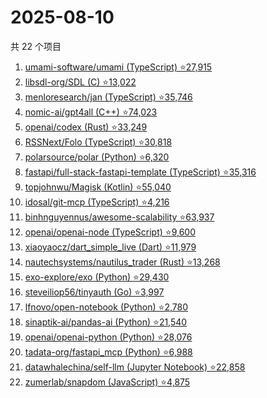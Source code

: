 # 2025-08-10

共 22 个项目

<!-- BEGIN GITHUB -->
<!-- 最后更新时间 2025-08-10 23:08:38 +0800 -->
1. [umami-software/umami (TypeScript) ⭐27,915](https://github.com/umami-software/umami)
1. [libsdl-org/SDL (C) ⭐13,022](https://github.com/libsdl-org/SDL)
1. [menloresearch/jan (TypeScript) ⭐35,746](https://github.com/menloresearch/jan)
1. [nomic-ai/gpt4all (C++) ⭐74,023](https://github.com/nomic-ai/gpt4all)
1. [openai/codex (Rust) ⭐33,249](https://github.com/openai/codex)
1. [RSSNext/Folo (TypeScript) ⭐30,818](https://github.com/RSSNext/Folo)
1. [polarsource/polar (Python) ⭐6,320](https://github.com/polarsource/polar)
1. [fastapi/full-stack-fastapi-template (TypeScript) ⭐35,316](https://github.com/fastapi/full-stack-fastapi-template)
1. [topjohnwu/Magisk (Kotlin) ⭐55,040](https://github.com/topjohnwu/Magisk)
1. [idosal/git-mcp (TypeScript) ⭐4,216](https://github.com/idosal/git-mcp)
1. [binhnguyennus/awesome-scalability ⭐63,937](https://github.com/binhnguyennus/awesome-scalability)
1. [openai/openai-node (TypeScript) ⭐9,600](https://github.com/openai/openai-node)
1. [xiaoyaocz/dart_simple_live (Dart) ⭐11,979](https://github.com/xiaoyaocz/dart_simple_live)
1. [nautechsystems/nautilus_trader (Rust) ⭐13,268](https://github.com/nautechsystems/nautilus_trader)
1. [exo-explore/exo (Python) ⭐29,430](https://github.com/exo-explore/exo)
1. [steveiliop56/tinyauth (Go) ⭐3,997](https://github.com/steveiliop56/tinyauth)
1. [lfnovo/open-notebook (Python) ⭐2,780](https://github.com/lfnovo/open-notebook)
1. [sinaptik-ai/pandas-ai (Python) ⭐21,540](https://github.com/sinaptik-ai/pandas-ai)
1. [openai/openai-python (Python) ⭐28,076](https://github.com/openai/openai-python)
1. [tadata-org/fastapi_mcp (Python) ⭐6,988](https://github.com/tadata-org/fastapi_mcp)
1. [datawhalechina/self-llm (Jupyter Notebook) ⭐22,858](https://github.com/datawhalechina/self-llm)
1. [zumerlab/snapdom (JavaScript) ⭐4,875](https://github.com/zumerlab/snapdom)
<!-- END GITHUB -->